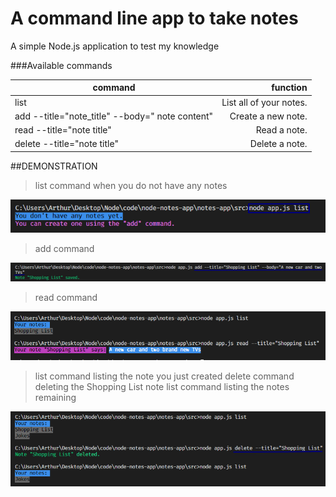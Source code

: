 # A command line app to take notes

A simple Node.js application to test my knowledge

###Available commands

| command      | function |
| --------- | -----:|
| list  | List all of your notes. |
| add --title="note_title" --body=" note content"    |  Create a new note. |
| read --title="note title"      |   Read a note. |
| delete --title="note title"     |   Delete a note. |


##DEMONSTRATION

>list command when you do not have any notes

![alt text](https://raw.githubusercontent.com/arthur-es/notes-app/master/imgs/4.png)

>add command

![alt text](https://raw.githubusercontent.com/arthur-es/notes-app/master/imgs/1.png)

> read command

![alt text](https://raw.githubusercontent.com/arthur-es/notes-app/master/imgs/3.png)


>list command listing the note you just created
>delete command deleting the Shopping List note
>list command listing the notes remaining

![alt text](https://raw.githubusercontent.com/arthur-es/notes-app/master/imgs/2.png)




